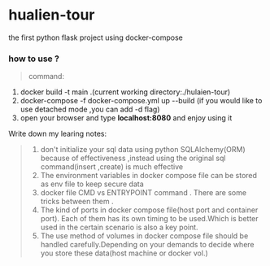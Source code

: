 # hualien-tour
the first python flask project using docker-compose 

### how to use ?
> command:
1. docker build -t main .(current working directory:./hulaien-tour)
2. docker-compose -f docker-compose.yml up --build (if you would like to use detached mode ,you can add -d flag)
3. open your browser and type **localhost:8080** and enjoy using it 

Write down my learing notes:
>1. don't initialize your sql data using python SQLAlchemy(ORM) because of effectiveness ,instead using the original sql command(insert ,create) is much effective
>2. The environment variables in docker compose file can be stored as env file to keep secure data 
>3. docker file CMD vs ENTRYPOINT command . There are some tricks between them . 
>4. The kind of ports in docker compose file(host port and container port). Each of them has its own timing to be used.Which is better used in the certain scenario is also a key point.
>5. The use method of volumes in docker compose file should be handled carefully.Depending on your demands to decide where you store these data(host machine or docker vol.)
